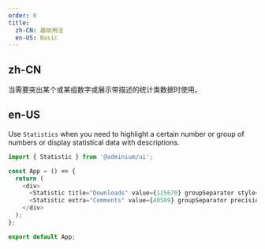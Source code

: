 ```yaml
---
order: 0
title:
  zh-CN: 基础用法
  en-US: Basic
---
```


## zh-CN

当需要突出某个或某组数字或展示带描述的统计类数据时使用。

## en-US

Use `Statistics` when you need to highlight a certain number or group of numbers or display statistical data with descriptions.

```js
import { Statistic } from '@adminium/ui';

const App = () => {
  return (
    <div>
      <Statistic title="Downloads" value={125670} groupSeparator style={{ marginRight: 60 }} />
      <Statistic extra="Comments" value={40509} groupSeparator precision={2} />
    </div>
  );
};

export default App;
```
